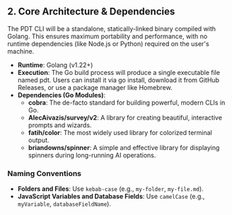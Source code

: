 ## **2. Core Architecture & Dependencies**

The PDT CLI will be a standalone, statically-linked binary compiled with Golang. This ensures maximum portability and performance, with no runtime dependencies (like Node.js or Python) required on the user's machine.

* **Runtime**: Golang (v1.22+)
* **Execution**: The Go build process will produce a single executable file named pdt. Users can install it via go install, download it from GitHub Releases, or use a package manager like Homebrew.
* **Dependencies (Go Modules)**:
  * **cobra**: The de-facto standard for building powerful, modern CLIs in Go.
  * **AlecAivazis/survey/v2**: A library for creating beautiful, interactive prompts and wizards.
  * **fatih/color**: The most widely used library for colorized terminal output.
  * **briandowns/spinner**: A simple and effective library for displaying spinners during long-running AI operations.

### **Naming Conventions**

*   **Folders and Files**: Use `kebab-case` (e.g., `my-folder`, `my-file.md`).
*   **JavaScript Variables and Database Fields**: Use `camelCase` (e.g., `myVariable`, `databaseFieldName`).